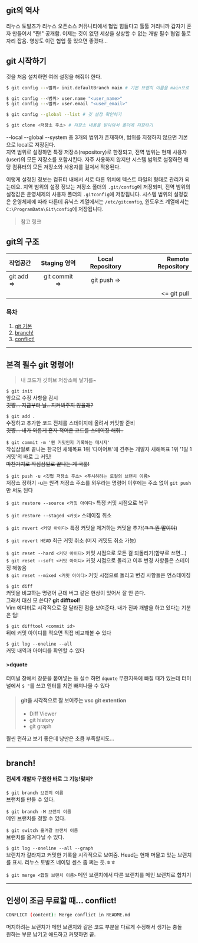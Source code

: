 ## git의 역사
리누스 토발즈가 리누스 오픈소스 커뮤니티에서 협업 힘들다고 툴툴 거리니까 갑자기 혼자 만들어서 "쨘!" 공개함. 이제는 깃이 없던 세상을 상상할 수 없는 개발 필수 협업 툴로 자리 잡음. 영상도 이런 협업 툴 있으면 좋겠다...

## git 시작하기
깃을 처음 설치하면 여러 설정을 해줘야 한다.
```bash
$ git config --<범위> init.defaultBranch main # 기본 브랜치 이름을 main으로 변경

$ git config --<범위> user.name "<user_name>"
$ git config --<범위> user.email "<user_email>"

$ git config --global --list # 깃 설정 확인하기

$ git clone <저장소 주소> # 저장소 내용을 받아와서 폴더에 저장하기
```
--local --global --system 총 3개의 범위가 존재하며, 범위를 지정하지 않으면 기본으로 local로 저장된다.  
지역 범위로 설정하면 특정 저장소(repository)로 한정되고, 전역 범위는 현재 사용자(user)의 모든 저장소를 포함시킨다. 자주 사용하지 않지만 시스템 범위로 설정하면 해당 컴퓨터의 모든 저장소와 사용자를 걸쳐서 적용된다.

이렇게 설정된 정보는 컴퓨터 내에서 서로 다른 위치에 텍스트 파일의 형태로 관리가 되는데요. 지역 범위의 설정 정보는 저장소 폴더의 `.git/config`에 저장되며, 전역 범위의 설정값은 운영체제의 사용자 폴더의 `.gitconfig`에 저장됩니다. 시스템 범위의 설정값은 운영체제에 따라 다른데 유닉스 계열에서는 `/etc/gitconfig`, 윈도우즈 계열에서는 `C:\ProgramData\Git\config`에 저장됩니다.

> 참고 링크


## git의 구조
작업공간 | Staging 영역 | Local Repository | Remote Repository
:--|:--:|:--:|--:
git add => | git commit => | git push => |
| | | |<= git pull


### 목차
1. [git 기본](#본격-필수-git-명령어)
2. [branch!](#branch)
3. [conflict!](#인생이-조금-무료할-때-conflict)
---
## 본격 필수 git 명령어!
> 내 코드가 깃허브 저장소에 닿기를~

`$ git init`  
앞으로 수정 사항을 감시  
~~깃쨩... 지금부터 날.. 지켜봐주지 않을래?~~

`$ git add .`  
수정하고 추가한 코드 전체를 스테이지에 올려서 커밋할 준비  
~~깃쨩... 내가 외롭게 혼자 적어온 코드를 스테이징 해줘..~~

`$ git commit -m '뭔 커밋인지 기록하는 메시지'`  
작심삼일로 끝나는 한국인 새해목표 1위 '다이어트'에 견주는 개발자 새해목표 1위 '1일 1커밋'의 바로 그 커밋!  
~~마찬가지로 작심삼일로 끝나는 게 국룰!~~

`$ git push -u <깃헙 저장소 주소> <푸시하려는 로컬의 브랜치 이름>`  
저장소 정하기 -u는 원격 저장소 주소를 외우라는 명령어 이후에는 주소 없이 `git push`만 써도 된다

`$ git restore --source <커밋 아이디>`
특정 커밋 시점으로 복구  

`$ git restore --staged <커밋>`
스테이징 취소  

`$ git revert <커밋 아이디>`
특정 커밋을 제거하는 커밋을 추가(~~ㅋㅋ 뭔 말이야~~)  

`$ git revert HEAD`
최근 커밋 취소 (머지 커밋도 취소 가능)

`$ git reset --hard <커밋 아이디>` 커밋 시점으로 모든 걸 되돌리기(함부로 쓰면...)  
`$ git reset --soft <커밋 아이디>` 커밋 시점으로 돌리고 이후 변경 사항들은 스테이징 해놓음  
`$ git reset --mixed <커밋 아이디>` 커밋 시점으로 돌리고 변경 사항들은 언스테이징  

`$ git diff`  
커밋을 비교하는 명령어 근데 버그 같은 현상이 있어서 잘 안 쓴다.  
그래서 대신 모 쓴다? **git difftool!**  
Vim 에디터로 시각적으로 잘 달라진 점을 보여준다. 내가 진짜 개발을 하고 있다는 기분은 덤!

`$ git difftool <commit id>`   
뒤에 커밋 아이디를 적으면 직접 비교해볼 수 있다  

`$ git log --oneline --all`  
커밋 내역과 아이디를 확인할 수 있다

#### >dquote
터미널 창에서 장문을 붙여넣는 등 실수 하면 `dquote` 무한지옥에 빠질 때가 있는데 터미널에서 `$ "`를 쓰고 엔터를 치면 빠져나올 수 있다

> #### git을 시각적으로 잘 보여주는 vsc git extention
> - Diff Viewer
> - git history
> - git graph

훨씬 편하고 보기 좋은데 낭만은 초큼 부족할지도...

---
## branch!
#### 전세계 개발자 구원한 바로 그 기능!~~맞지?~~  

`$ git branch 브랜치 이름`  
브랜치를 만들 수 있다.

`$ git branch -M 브랜치 이름`  
메인 브랜치를 정할 수 있다.

`$ git switch 옮겨갈 브랜치 이름`  
브랜치를 옮겨다닐 수 있다.

`$ git log --oneline --all --graph`  
브랜치가 갈라지고 커밋한 기록을 시각적으로 보여줌. Head는 현재 머물고 있는 브랜치를 표시. 리누스 토발즈 네이밍 센스 좀 쩌는 듯.ㅎㅎ

`$ git merge <합칠 브랜치 이름>`
메인 브랜치에서 다른 브랜치를 메인 브랜치로 합치기

---
## 인생이 조금 무료할 때... conflict!
```bash
CONFLICT (content): Merge conflict in README.md
```
머지하려는 브랜치가 메인 브랜치와 같은 코드 부분을 다르게 수정해서 생기는 충돌  
원하는 부분 남기고 애드하고 커밋하면 끝.